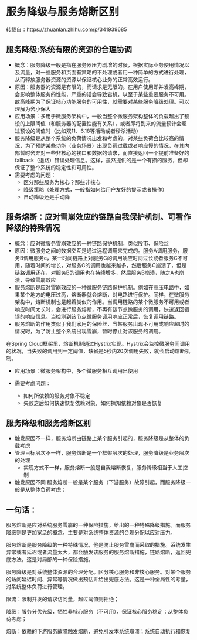 # 服务降级与服务熔断区别
转载自：https://zhuanlan.zhihu.com/p/341939685  

## 服务降级:系统有限的资源的合理协调
* 概念：服务降级一般是指在服务器压力剧增的时候，根据实际业务使用情况以及流量，对一些服务和页面有策略的不处理或者用一种简单的方式进行处理，从而释放服务器资源的资源以保证核心业务的正常高效运行。
* 原因：服务器的资源是有限的，而请求是无限的。在用户使用即并发高峰期，会影响整体服务的性能，严重的话会导致宕机，以至于某些重要服务不可用。故高峰期为了保证核心功能服务的可用性，就需要对某些服务降级处理。可以理解为舍小保大
* 应用场景：多用于微服务架构中，一般当整个微服务架构整体的负载超出了预设的上限阈值（和服务器的配置性能有关系），或者即将到来的流量预计会超过预设的阈值时（比如双11、6.18等活动或者秒杀活动）
* 服务降级是从整个系统的负荷情况出发和考虑的，对某些负荷会比较高的情况，为了预防某些功能（业务场景）出现负荷过载或者响应慢的情况，在其内部暂时舍弃对一些非核心的接口和数据的请求，而直接返回一个提前准备好的fallback（退路）错误处理信息。这样，虽然提供的是一个有损的服务，但却保证了整个系统的稳定性和可用性。
* 需要考虑的问题：
  * 区分那些服务为核心？那些非核心
  * 降级策略（处理方式，一般指如何给用户友好的提示或者操作）
  * 自动降级还是手动降

## 服务熔断：应对雪崩效应的链路自我保护机制。可看作降级的特殊情况
* 概念：应对微服务雪崩效应的一种链路保护机制，类似股市、保险丝
* 原因：微服务之间的数据交互是通过远程调用来完成的。服务A调用服务，服务B调用服务c，某一时间链路上对服务C的调用响应时间过长或者服务C不可用，随着时间的增长，对服务C的调用也越来越多，然后服务C崩溃了，但是链路调用还在，对服务B的调用也在持续增多，然后服务B崩溃，随之A也崩溃，导致雪崩效应
* 服务熔断是应对雪崩效应的一种微服务链路保护机制。例如在高压电路中，如果某个地方的电压过高，熔断器就会熔断，对电路进行保护。同样，在微服务架构中，熔断机制也是起着类似的作用。当调用链路的某个微服务不可用或者响应时间太长时，会进行服务熔断，不再有该节点微服务的调用，快速返回错误的响应信息。当检测到该节点微服务调用响应正常后，恢复调用链路。
* 服务熔断的作用类似于我们家用的保险丝，当某服务出现不可用或响应超时的情况时，为了防止整个系统出现雪崩，暂时停止对该服务的调用。

在Spring Cloud框架里，熔断机制通过Hystrix实现。Hystrix会监控微服务间调用的状况，当失败的调用到一定阈值，缺省是5秒内20次调用失败，就会启动熔断机制。

* 应用场景：微服务架构中，多个微服务相互调用出使用

* 需要考虑问题：
  * 如何所依赖的服务对象不稳定
  * 失败之后如何快速恢复依赖对象，如何探知依赖对象是否恢复

## 服务降级和服务熔断区别
* 触发原因不一样，服务熔断由链路上某个服务引起的，服务降级是从整体的负载考虑
* 管理目标层次不一样，服务熔断是一个框架层次的处理，服务降级是业务层次的处理
  * 实现方式不一样，服务熔断一般是自我熔断恢复，服务降级相当于人工控制
* 触发原因不同 服务熔断一般是某个服务（下游服务）故障引起，而服务降级一般是从整体负荷考虑；

## 一句话：
服务熔断是应对系统服务雪崩的一种保险措施，给出的一种特殊降级措施。而服务降级则是更加宽泛的概念，主要是对系统整体资源的合理分配以应对压力。

服务熔断是服务降级的一种特殊情况，他是防止服务雪崩而采取的措施。系统发生异常或者延迟或者流量太大，都会触发该服务的服务熔断措施，链路熔断，返回兜底方法。这是对局部的一种保险措施。

服务降级是对系统整体资源的合理分配。区分核心服务和非核心服务。对某个服务的访问延迟时间、异常等情况做出预估并给出兜底方法。这是一种全局性的考量，对系统整体负荷进行管理。

限流：限制并发的请求访问量，超过阈值则拒绝；

降级：服务分优先级，牺牲非核心服务（不可用），保证核心服务稳定；从整体负荷考虑；

熔断：依赖的下游服务故障触发熔断，避免引发本系统崩溃；系统自动执行和恢复

